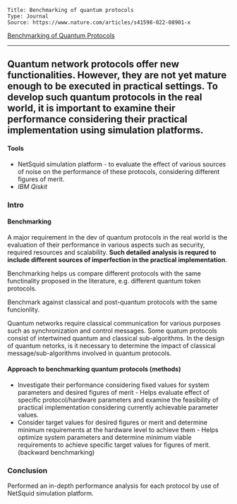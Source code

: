 ```
Title: Benchmarking of quantum protocols
Type: Journal
Source: https://www.nature.com/articles/s41598-022-08901-x
```

[Benchmarking of Quantum Protocols](https://www.nature.com/articles/s41598-022-08901-x)

---

Quantum network protocols offer new functionalities. However, they are not yet mature enough to be executed in practical settings. To develop such quantum protocols in the real world, it is important to examine their performance considering their practical implementation using simulation platforms.
---

#### Tools
* NetSquid simulation platform - to evaluate the effect of various sources of noise on the performance of these protocols, considering different figures of merit.
* *IBM Qiskit*

### Intro
#### Benchmarking
A major requirement in the dev of quantum protocols in the real world is the evaluation of their performance in various aspects such as security, required resources and scalability. __Such detailed analysis is requred to include different sources of imperfection in the practical implementation__.

Benchmarking helps us compare different protocols with the same functinality proposed in the literature, e.g. different quantum token protocols.

Benchmark against classical and post-quantum protocols with the same funcionlity.


Quantum networks require classical communication for various purposes such as synchronization and control messages. Some quatum protocols consist of intertwined quantum and classical sub-algorithms. In the design of quantum netorks, is it necessary to determine the impact of classical message/sub-algorithms involved in quantum protocols.


#### Approach to benchmarking quantum protocols (methods)
* Investigate their performance considering fixed values for system parameters and desired figures of merit - Helps evaluate effect of specific protocol/hardware parameters and examine the feasibility of practical implementation considering currently achievable parameter values.
* Consider target values for desired figures or merit and determine minimum requirements at the hardware level to achieve them - Helps optimize system parameters and determine  minimum viable requirements to achieve specific target values for figures of merit. (backward benchmarking)


### Conclusion
Performed an in-depth performance analysis for each protocol by use of NetSquid simulation platform.

